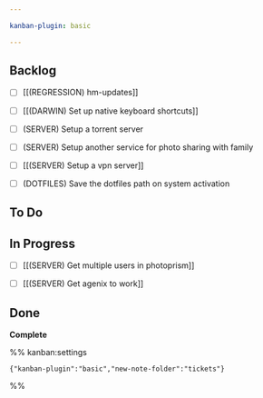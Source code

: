 ```yaml
---

kanban-plugin: basic

---
```


## Backlog

- [ ] [[(REGRESSION) hm-updates]]
- [ ] [[(DARWIN) Set up native keyboard shortcuts]]
- [ ] (SERVER) Setup a torrent server
- [ ] (SERVER) Setup another service for photo sharing with family
- [ ] [[(SERVER) Setup a vpn server]]
- [ ] (DOTFILES) Save the dotfiles path on system activation


## To Do



## In Progress

- [ ] [[(SERVER) Get multiple users in photoprism]]
- [ ] [[(SERVER) Get agenix to work]]


## Done

**Complete**




%% kanban:settings
```
{"kanban-plugin":"basic","new-note-folder":"tickets"}
```
%%